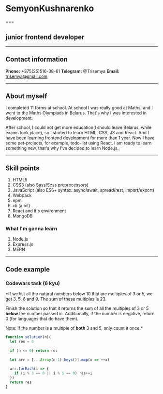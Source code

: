 # SemyonKushnarenko

===

## junior frontend developer

***

## Contact information

**Phone:** +375(25)516-38-61
**Telegram:** @Trisemya
**Email:** trisemya@gmail.com

***

## About myself

I completed 11 forms at school. At school I was really good at Maths, and I went to the Maths Olympiads in Belarus. That's why I was interested in development.

After school, I could not get more education(I should leave Belarus, while exams took place), so I started to learn HTML, CSS, JS and React. And I have been learning frontend development for more than 1 year.
Now I have some pet-projects, for example, todo-list using React.
I am ready to learn something new, that's why I've decided to learn Node.js.

***

## Skill points

1. HTML5
2. CSS3 (also Sass/Scss preprocessors)
3. JavaScript (also ES6+ syntax: async/await, spread/rest, import/export)
4. Webpack
5. npm
6. cli (a bit)
7. React and it's environment
8. MongoDB

### What I'm gonna learn

1. Node.js
2. Express.js
3. MERN

***

## Code example

### Codewars task (6 kyu)

*If we list all the natural numbers below 10 that are multiples of 3 or 5, we get 3, 5, 6 and 9. The sum of these multiples is 23.

Finish the solution so that it returns the sum of all the multiples of 3 or 5 **below** the number passed in. Additionally, if the number is negative, return 0 (for languages that do have them).

Note: If the number is a multiple of **both** 3 and 5, only count it once.*

```javascript
function solution(n){
  let res = 0
  
  if (n <= 0) return res
    
  let arr = [...Array(n-1).keys()].map(x => ++x)
  
  arr.forEach(i => {
    if (i % 3 == 0 || i % 5 == 0) res+=i
  })
  return res
}
```